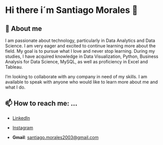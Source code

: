 # Hi there i´m Santiago Morales 👋

<!--
**SanTi1803/SanTi1803** is a ✨ _special_ ✨ repository because its `README.md` (this file) appears on your GitHub profile.

Here are some ideas to get you started:

- 🔭 I’m currently working on ...
- 🌱 I’m currently learning ...
- 👯 I’m looking to collaborate on ...
- 🤔 I’m looking for help with ...
- 💬 Ask me about ...
- 📫 How to reach me: ...
- 😄 Pronouns: ...
- ⚡ Fun fact: ...
-->

## 🔭 About me

I am passionate about technology, particularly in Data Analytics and Data Science. I am very eager and excited to continue learning more about the field. My goal is to pursue what I love and never stop learning.
During my studies, I have acquired knowledge in Data Visualization, Python, Business Analysis for Data Science, MySQL, as well as proficiency in Excel and Tableau.

I’m looking to collaborate with any company in need of my skills. I am available to speak with anyone who would like to learn more about me and what I do.

## 📫 How to reach me: ...

* [LinkedIn](https://www.linkedin.com/in/santiago-morales-/)

* [Instagram](https://www.instagram.com/santiago_rmorales/)

* **Gmail**: santiago.morales2003@gmail.com
